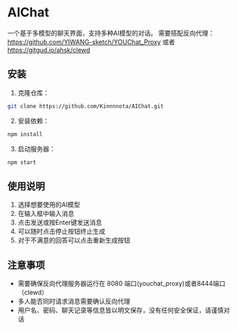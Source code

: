 # AIChat

一个基于多模型的聊天界面，支持多种AI模型的对话。
需要搭配反向代理：
https://github.com/YIWANG-sketch/YOUChat_Proxy
或者
https://gitgud.io/ahsk/clewd


## 安装

1. 克隆仓库：
```bash
git clone https://github.com/Kinnnnota/AIChat.git
```

2. 安装依赖：
```bash
npm install
```

3. 启动服务器：
```bash
npm start
```



## 使用说明

1. 选择想要使用的AI模型
2. 在输入框中输入消息
3. 点击发送或按Enter键发送消息
4. 可以随时点击停止按钮终止生成
5. 对于不满意的回答可以点击重新生成按钮


## 注意事项

- 需要确保反向代理服务器运行在 8080 端口(youchat_proxy)或者8444端口（clewd）
- 多人能否同时请求消息需要确认反向代理
- 用户名、密码、聊天记录等信息皆以明文保存，没有任何安全保证，请谨慎对话
